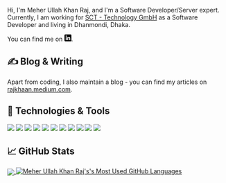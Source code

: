 <!-- Reference -->
<!-- I found this article at https://towardsdatascience.com/build-a-stunning-readme-for-your-github-profile-9b80434fe5d7 -->

<!-- [![Header](header-modified.gif "Header")](http://raajkhan.com/) -->

Hi, I'm Meher Ullah Khan Raj, and I'm a Software Developer/Server expert. Currently, I am working for [SCT - Technology GmbH](https://sct-technology.com/) as a Software Developer and living in Dhanmondi, Dhaka.
 
 You can find me on [![LinkedIn][3.2]][3].

## &#x270d; Blog & Writing

Apart from coding, I also maintain a blog - you can find my articles on [rajkhaan.medium.com](https://rajkhaan.medium.com/).

## 🔧 Technologies & Tools
![](https://img.shields.io/badge/OS-Linux-informational?style=flat&logo=linux&logoColor=white&color=2bbc8a)
![](https://img.shields.io/badge/OS-Windows-informational?style=flat&logo=Windows&logoColor=white&color=2bbc8a)
![](https://img.shields.io/badge/Editor-PhpStorm-informational?style=flat&logo=Jetbrains&logoColor=white&color=2bbc8a)
![](https://img.shields.io/badge/Code-PHP-informational?style=flat&logo=php&logoColor=white&color=2bbc8a)
![](https://img.shields.io/badge/Code-JavaScript-informational?style=flat&logo=javascript&logoColor=white&color=2bbc8a)
![](https://img.shields.io/badge/Code-HTML5-informational?style=flat&logo=html5&logoColor=white&color=2bbc8a)
![](https://img.shields.io/badge/Code-CSS3-informational?style=flat&logo=css3&logoColor=white&color=2bbc8a)
![](https://img.shields.io/badge/Framework-Laravel-informational?style=flat&logo=laravel&logoColor=white&color=2bbc8a)
![](https://img.shields.io/badge/Framework-CodeIgniter-informational?style=flat&logo=codeigniter&logoColor=white&color=2bbc8a)
![](https://img.shields.io/badge/Shell-Bash-informational?style=flat&logo=gnu-bash&logoColor=white&color=2bbc8a)
![](https://img.shields.io/badge/Cloud-Digital_Ocean-informational?style=flat&logo=digitalocean&logoColor=white&color=2bbc8a)

## &#x1f4c8; GitHub Stats

<a href="https://rajkhaan.medium.com/">
  <img align="center" src="https://github-readme-stats.vercel.app/api/top-langs/?username=raj-khan&hide=TypeScript,html,SCSS,Hack,Less&title_color=ffffff&text_color=c9cacc&icon_color=2bbc8a&bg_color=1d1f21" />
</a>
<!--<a href="https://raj-khan.github.io/">
  <img align="center" src="https://github-readme-stats.vercel.app/api?username=raj-khan&show_icons=true&line_height=27&count_private=true&title_color=ffffff&text_color=c9cacc&icon_color=2bbc8a&bg_color=1d1f21" alt="Raj's GitHub Stats" />
</a> -->

<a href="https://github.com/anuraghazra/github-readme-stats">
  <img align="top" src="https://github-readme-stats.vercel.app/api/top-langs/?username=raj-khan&count_private=true&theme=dracula&show_icons=true&hide=css&layout=compact&card_width=270" alt="Meher Ullah Khan Raj's's Most Used GitHub Languages" />
</a>
   

<!-- icons with padding -->

[1.1]: http://i.imgur.com/tXSoThF.png (twitter icon with padding)
[2.1]: http://i.imgur.com/0o48UoR.png (github icon with padding)

<!-- icons without padding -->

[1.2]: http://i.imgur.com/wWzX9uB.png (twitter icon without padding)
[2.2]: http://i.imgur.com/9I6NRUm.png (github icon without padding)
[3.2]: linkedin.png (LinkedIn icon without padding)


<!-- links to your social media accounts -->

[1]: https://twitter.com/_raajkhan/
[2]: https://github.com/raj-khan
[3]: https://www.linkedin.com/in/raajkhan/




<!-- Resources -->
<!-- Icons: https://simpleicons.org/ -->
<!-- GitHub Stats: https://github.com/anuraghazra/github-readme-stats -->
<!-- Emojis: https://emojipedia.org/emoji/ -->
<!-- HTML Emojis: https://www.fileformat.info/index.htm -->
<!-- Shields: https://shields.io/ -->
<!-- Awesome GitHub Profile README: https://github.com/abhisheknaiidu/awesome-github-profile-readme -->
